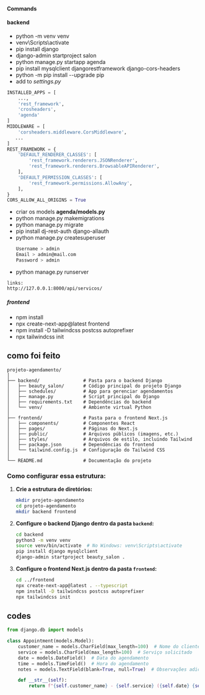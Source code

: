 #### Commands

#### backend

- python -m venv venv
- venv\Scripts\activate
- pip install django
- django-admin startproject salon
-  python manage.py startapp agenda
- pip install mysqlclient djangorestframework django-cors-headers
- python -m pip install --upgrade pip
- add to *settings.py*
``` py
INSTALLED_APPS = [
    ...,
    'rest_framework',
    'crosheaders',
    'agenda'
]
MIDDLEWARE = [
    'corsheaders.middleware.CorsMiddleware',
   ...
]
REST_FRAMEWORK = {
    'DEFAULT_RENDERER_CLASSES': [
        'rest_framework.renderers.JSONRenderer',
        'rest_framework.renderers.BrowsableAPIRenderer',
    ],
    'DEFAULT_PERMISSION_CLASSES': [
        'rest_framework.permissions.AllowAny',
    ],
}
CORS_ALLOW_ALL_ORIGINS = True
```
- criar os models **agenda/models.py** 
- python manage.py makemigrations
- python manage.py migrate
- pip install dj-rest-auth django-allauth
- python manage.py createsuperuser
  ``` bash
  Username > admin
  Email > admin@mail.com
  Password > admin
  ```
- python manage.py runserver
```
links:
http://127.0.0.1:8000/api/servicos/

```


##### frontend
- npm install
- npx create-next-app@latest frontend
- npm install -D tailwindcss postcss autoprefixer
- npx tailwindcss init




## como foi feito

```
projeto-agendamento/
│
├── backend/                # Pasta para o backend Django
│   ├── beauty_salon/       # Código principal do projeto Django
│   ├── schedules/          # App para gerenciar agendamentos
│   ├── manage.py           # Script principal do Django
│   ├── requirements.txt    # Dependências do backend
│   └── venv/               # Ambiente virtual Python
│
├── frontend/               # Pasta para o frontend Next.js
│   ├── components/         # Componentes React
│   ├── pages/              # Páginas do Next.js
│   ├── public/             # Arquivos públicos (imagens, etc.)
│   ├── styles/             # Arquivos de estilo, incluindo Tailwind
│   ├── package.json        # Dependências do frontend
│   └── tailwind.config.js  # Configuração do Tailwind CSS
│
└── README.md               # Documentação do projeto
```

### Como configurar essa estrutura:

1. **Crie a estrutura de diretórios:**
   ```bash
   mkdir projeto-agendamento
   cd projeto-agendamento
   mkdir backend frontend
   ```

2. **Configure o backend Django dentro da pasta `backend`:**
   ```bash
   cd backend
   python3 -m venv venv
   source venv/bin/activate  # No Windows: venv\Scripts\activate
   pip install django mysqlclient
   django-admin startproject beauty_salon .
   ```

3. **Configure o frontend Next.js dentro da pasta `frontend`:**
   ```bash
   cd ../frontend
   npx create-next-app@latest . --typescript
   npm install -D tailwindcss postcss autoprefixer
   npx tailwindcss init
   ```

## codes

``` py
from django.db import models

class Appointment(models.Model):
    customer_name = models.CharField(max_length=100)  # Nome do cliente
    service = models.CharField(max_length=100)  # Serviço solicitado
    date = models.DateField()  # Data do agendamento
    time = models.TimeField()  # Hora do agendamento
    notes = models.TextField(blank=True, null=True)  # Observações adicionais

    def __str__(self):
        return f"{self.customer_name} - {self.service} ({self.date} {self.time})"

```


